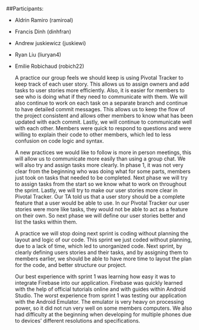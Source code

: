 ##Participants:

- Aldrin Ramiro (ramiroal)
- Francis Dinh (dinhfran)
- Andrew juskiewicz (juskiewi)
- Ryan Liu (liuryan4)
- Emilie Robichaud (robich22)

	A practice our group feels we should keep is using Pivotal Tracker to keep track of each user story. This allows us to assign owners and add tasks to user stories more efficiently. Also, it is easier for members to see who is doing what if they need to communicate with them. We will also continue to work on each task on a separate branch and continue to have detailed commit messages. This allows us to keep the flow of the project consistent and allows other members to know what has been updated with each commit. Lastly, we will continue to communicate well with each other. Members were quick to respond to questions and were willing to explain their code to other members, which led to less confusion on code logic and syntax.

	A new practices we would like to follow is more in person meetings, this will allow us to communicate more easily than using a group chat. We will also try and assign tasks more clearly. In phase 1, it was not very clear from the beginning who was doing what for some parts, members just took on tasks that needed to be completed. Next phase we will try to assign tasks from the start so we know what to work on throughout the sprint. Lastly, we will try to make our user stories more clear in Pivotal Tracker. Our TA told us that a user story should be a complete feature that a user would be able to use. In our Pivotal Tracker our user stories were more like tasks, they would not be able to act as a feature on their own. So next phase we will define our user stories better and list the tasks within them.

	A practice we will stop doing next sprint is coding without planning the layout and logic of our code. This sprint we just coded without planning, due to a lack of time, which led to unorganized code. Next sprint, by clearly defining users stories and their tasks, and by assigning them to members earlier, we should be able to have more time to layout the plan for the code, and better structure our project.

	Our best experience with sprint 1 was learning how easy it was to integrate Firebase into our application. Firebase was quickly learned with the help of official tutorials online and with guides within Android Studio. The worst experience from sprint 1 was testing our application with the Android Emulator. The emulator is very heavy on processing power, so it did not run very well on some members computers. We also had difficulty at the beginning when developing for multiple phones due to devices’ different resolutions and specifications.

